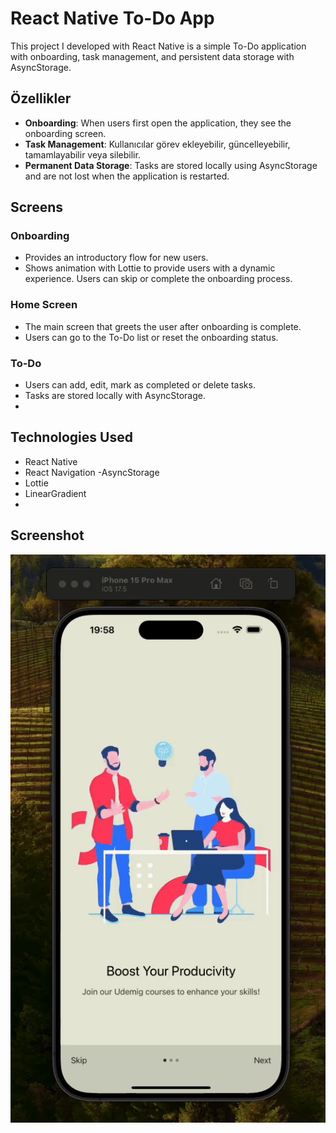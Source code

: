 # React Native To-Do App

This project I developed with React Native is a simple To-Do application with onboarding, task management, and persistent data storage with AsyncStorage.

## Özellikler

- **Onboarding**: When users first open the application, they see the onboarding screen.
- **Task Management**: Kullanıcılar görev ekleyebilir, güncelleyebilir, tamamlayabilir veya silebilir.
- **Permanent Data Storage**: Tasks are stored locally using AsyncStorage and are not lost when the application is restarted.

## Screens

### Onboarding

- Provides an introductory flow for new users.
- Shows animation with Lottie to provide users with a dynamic experience.
Users can skip or complete the onboarding process.


### Home Screen

- The main screen that greets the user after onboarding is complete.
- Users can go to the To-Do list or reset the onboarding status.
### To-Do

- Users can add, edit, mark as completed or delete tasks.
- Tasks are stored locally with AsyncStorage.
- 
## Technologies Used

- React Native
- React Navigation
-AsyncStorage
- Lottie
- LinearGradient
- 
## Screenshot

![](./src/assets/gif/todo.gif)
